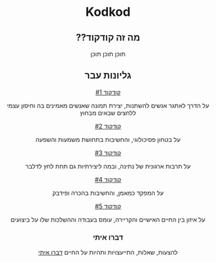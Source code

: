 <div align="middle">
  
# Kodkod
## ??מה זה קודקוד
תוכן תוכן תוכן

## גליונות עבר
[קודקוד #1](https://walmay.github.io/kodkod1)

על הדרך לאתגר אנשים להשתנות, יצירת תמונה שאנשים מאמינים בה וחיסון עצמי ללחצים שבאים מבחוץ


[קודקוד #2](https://walmay.github.io/kodkod2)

על בטחון פסיכולוגי, והחשיבות בתחושת משמעות והשפעה


[קודקוד #3](https://walmay.github.io/kodkod3)

על תרבות ארגונית של נתינה, ובמה ליצירתיות גם תחת לחץ לדלבר


[קודקוד #4](https://walmay.github.io/kodkod4)

על המפקד כמאמן, והחשיבות בהכרה ופידבק 


[קודקוד #5](https://walmay.github.io/kodkod5)

על איזון בין החיים האישיים והקריירה, עומס בעבודה וההשלכות שלו על ביצועים


### דברו איתי
להצעות, שאלות, התייעצויות ותהיות על החיים
[דברו איתי](mailto:maywalter1@gmail.com)

</div>
